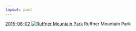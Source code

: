 ```yaml
---
layout: post
---
```


<p>
  <time><a href="/410">2015-06-02</a></time>
  <a href="/410"><img src="{{ site.assets_url }}/410-612.jpg" srcset="{{ site.assets_url }}/410-1224.jpg 1224w, {{ site.assets_url }}/410-918.jpg 918w, {{ site.assets_url }}/410-612.jpg 612w, {{ site.assets_url }}/410-306.jpg 306w" sizes="(min-width: 700px) 50vw, calc(100vw - 2rem)" alt="Ruffner Mountain Park" /></a>
  <span>Ruffner Mountain Park</span>
</p>
